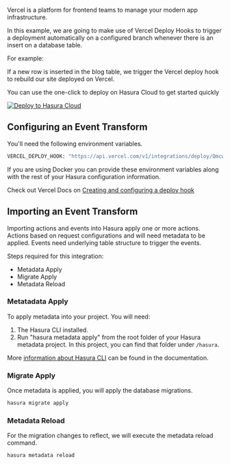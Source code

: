 Vercel is a platform for frontend teams to manage your modern app infrastructure.

In this example, we are going to make use of Vercel Deploy Hooks to trigger a deployment automatically on a configured branch whenever there is an insert on a database table.

For example:

If a new row is inserted in the blog table, we trigger the Vercel deploy hook to rebuild our site deployed on Vercel.

You can use the one-click to deploy on Hasura Cloud to get started quickly

[![Deploy to Hasura Cloud](https://hasura.io/deploy-button.svg)](https://cloud.hasura.io/deploy?github_repo=https://github.com/hasura/data-hub&hasura_dir=event-transforms/vercel/hasura)

## Configuring an Event Transform

You'll need the following environment variables.

```bash
VERCEL_DEPLOY_HOOK: "https://api.vercel.com/v1/integrations/deploy/QmcwKGEbAyFtfybXBxvuSjFT54dc5dRLmAYNB5jxxXsbeZ/hUg65Lj4CV"
```

If you are using Docker you can provide these environment variables along with the rest of your Hasura configuration information.

Check out Vercel Docs on [Creating and configuring a deploy hook](https://vercel.com/docs/concepts/git/deploy-hooks)

## Importing an Event Transform

Importing actions and events into Hasura apply one or more actions. Actions based on request configurations and will need metadata to be applied. Events need underlying table structure to trigger the events.

Steps required for this integration:

- Metadata Apply
- Migrate Apply
- Metadata Reload

### Metatadata Apply

To apply metadata into your project. You will need:

1. The Hasura CLI installed.
2. Run "hasura metadata apply" from the root folder of your Hasura metadata project. In this project, you can find that folder under `/hasura`.

More [information about Hasura CLI](https://hasura.io/docs/latest/graphql/core/hasura-cli/index.html) can be found in the documentation.

### Migrate Apply

Once metadata is applied, you will apply the database migrations.

```bash
hasura migrate apply
```

### Metadata Reload

For the migration changes to reflect, we will execute the metadata reload command.

```bash
hasura metadata reload
```
